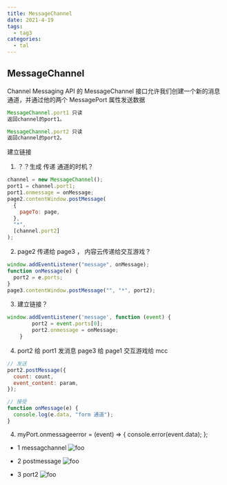 ```yaml
---
title: MessageChannel
date: 2021-4-19
tags:
  - tag3
categories:
  - tal
---
```


## MessageChannel

Channel Messaging API 的 MessageChannel 接口允许我们创建一个新的消息通道，并通过他的两个 MessagePort 属性发送数据

```js
MessageChannel.port1 只读
返回channel的port1。

MessageChannel.port2 只读
返回channel的port2。
```

建立链接

1. ？？生成 传递 通道的时机？

```js
channel = new MessageChannel();
port1 = channel.port1;
port1.onmessage = onMessage;
page2.contentWindow.postMessage(
  {
    pageTo: page,
  },
  "*",
  [channel.port2]
);
```

2. page2 传递给 page3 ， 内容云传递给交互游戏？

```js
window.addEventListener("message", onMessage);
function onMessage(e) {
  port2 = e.ports;
}
page3.contentWindow.postMessage("", "*", port2);
```

3. 建立链接？

```js
window.addEventListener('message', function (event) {
        port2 = event.ports[0];
        port2.onmessage = onMessage;
    }
```

4. port2 给 port1 发消息 page3 给 page1 交互游戏给 mcc

```js
// 发送
port2.postMessage({
  count: count,
  event_content: param,
});

// 接受
function onMessage(e) {
  console.log(e.data, "form 通道");
}
```

4. myPort.onmessageerror = (event) => {
        console.error(event.data);
    };

- 1 messagchannel
  <img :src="$withBase('/801621514853_.pic.jpg')" alt="foo">

- 2 postmessage
  <img :src="$withBase('/811621574520_.pic.jpg')" alt="foo">

- 3 port2
  <img :src="$withBase('/1351623127190_.pic.jpg')" alt="foo">
